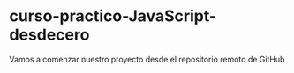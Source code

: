# curso-practico-JavaScript-desdecero
Vamos a comenzar nuestro proyecto desde el repositorio remoto de GitHub
